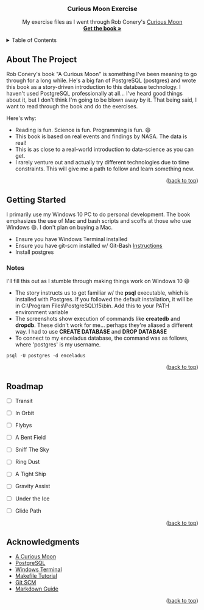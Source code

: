 <a name="readme-top"></a>

<br />
<div align="center">
  <h3 align="center">Curious Moon Exercise</h3>

  <p align="center">
    My exercise files as I went through Rob Conery's <a href="https://bigmachine.io/products/a-curious-moon/">Curious Moon</a>
    <br />
    <a href="https://bigmachine.io/products/a-curious-moon/"><strong>Get the book »</strong></a>
  </p>
</div>


<!-- TABLE OF CONTENTS -->
<details>
  <summary>Table of Contents</summary>
  <ol>
    <li>
      <a href="#about-the-project">About The Project</a>
    </li>
    <li>
      <a href="#getting-started">Getting Started</a>
      <ul>
        <li><a href="#notes">Notes</a></li>
      </ul>
    </li>
    <li><a href="#roadmap">Roadmap</a></li>
    <li><a href="#acknowledgments">Acknowledgments</a></li>
  </ol>
</details>



<!-- ABOUT THE PROJECT -->
## About The Project

Rob Conery's book "A Curious Moon" is something I've been meaning to go through for a long while.  He's a big fan of PostgreSQL (postgres) and wrote this book as a story-driven introduction to this database technology.  I haven't used PostgreSQL professionally at all... I've heard good things about it, but I don't think I'm going to be blown away by it.  That being said, I want to read through the book and do the exercises.

Here's why:
* Reading is fun.  Science is fun.  Programming is fun.  :smile:
* This book is based on real events and findings by NASA.  The data is real!
* This is as close to a real-world introduction to data-science as you can get.  
* I rarely venture out and actually try different technologies due to time constraints.  This will give me a path to follow and learn something new.


<p align="right">(<a href="#readme-top">back to top</a>)</p>


<!-- GETTING STARTED -->
## Getting Started

I primarily use my Windows 10 PC to do personal development.  The book emphasizes the use of Mac and bash scripts and scoffs at those who use Windows :smile:.  I don't plan on buying a Mac.  

* Ensure you have Windows Terminal installed
* Ensure you have git-scm installed w/ Git-Bash [Instructions](https://linuxhint.com/add-git-bash-windows-terminal/)
* Install postgres


### Notes

I'll fill this out as I stumble through making things work on Windows 10 :smile:

* The story instructs us to get familiar w/ the **psql** executable, which is installed with Postgres.  If you followed the default installation, it will be in C:\Program Files\PostgreSQL\15\bin.  Add this to your PATH environment variable
* The screenshots show execution of commands like **createdb** and **dropdb**.  These didn't work for me... perhaps they're aliased a different way. I had to use **CREATE DATABASE** and **DROP DATABASE**
* To connect to my enceladus database, the command was as follows, where 'postgres' is my username.
```
psql -U postgres -d enceladus
```

<p align="right">(<a href="#readme-top">back to top</a>)</p>



<!-- ROADMAP -->
## Roadmap

- [ ] Transit
- [ ] In Orbit
- [ ] Flybys
- [ ] A Bent Field
- [ ] Sniff The Sky
- [ ] Ring Dust
- [ ] A Tight Ship
- [ ] Gravity Assist
- [ ] Under the Ice
- [ ] Glide Path


<p align="right">(<a href="#readme-top">back to top</a>)</p>

<!-- ACKNOWLEDGMENTS -->
## Acknowledgments

* [A Curious Moon](https://bigmachine.io/products/a-curious-moon/)
* [PostgreSQL](https://www.postgresql.org/)
* [Windows Terminal](https://apps.microsoft.com/store/detail/windows-terminal/9N0DX20HK701)
* [Makefile Tutorial](https://makefiletutorial.com/)
* [Git SCM](https://git-scm.com/downloads)
* [Markdown Guide](https://www.markdownguide.org/)

<p align="right">(<a href="#readme-top">back to top</a>)</p>

